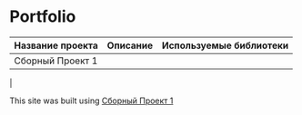 # Portfolio
|   Название проекта      |    Описание          |    Используемые библиотеки     |       
| ----------------------  |  ------------------- |  ----------------------------  |
|   Сборный Проект 1      |                      |                                |
|













This site was built using [Сборный Проект 1](https://github.com/AsyaMal25/Portfolio/blob/1efb8a4514f6b474e1f957b2cb53565c5672ecf8/Proejct1/Sborny%20Project%201.ipynb)
